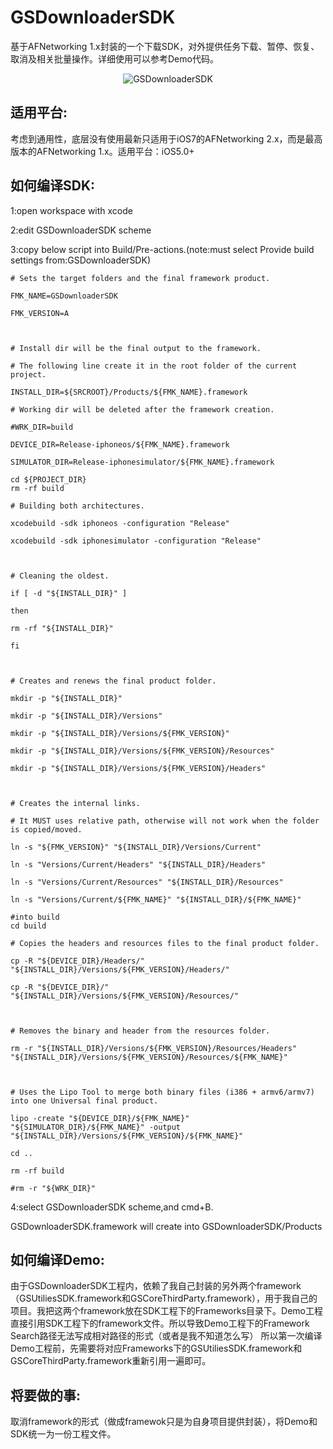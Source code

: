 GSDownloaderSDK
===============

基于AFNetworking 1.x封装的一个下载SDK，对外提供任务下载、暂停、恢复、取消及相关批量操作。详细使用可以参考Demo代码。

<p align="center" >
  <img src="https://github.com/aqiansunboy/GSDownloaderSDK/blob/master/Screenshot.png" alt="GSDownloaderSDK" title="GSDownloaderSDK">
</p>


适用平台:
--------------------
考虑到通用性，底层没有使用最新只适用于iOS7的AFNetworking 2.x，而是最高版本的AFNetworking 1.x。适用平台：iOS5.0+

如何编译SDK:
--------------------
1:open workspace with xcode

2:edit GSDownloaderSDK scheme

3:copy below script into Build/Pre-actions.(note:must select Provide build settings from:GSDownloaderSDK)

	# Sets the target folders and the final framework product.

	FMK_NAME=GSDownloaderSDK

	FMK_VERSION=A



	# Install dir will be the final output to the framework.

	# The following line create it in the root folder of the current project.

	INSTALL_DIR=${SRCROOT}/Products/${FMK_NAME}.framework

	# Working dir will be deleted after the framework creation.

	#WRK_DIR=build

	DEVICE_DIR=Release-iphoneos/${FMK_NAME}.framework

	SIMULATOR_DIR=Release-iphonesimulator/${FMK_NAME}.framework

	cd ${PROJECT_DIR}
	rm -rf build

	# Building both architectures.

	xcodebuild -sdk iphoneos -configuration "Release"

	xcodebuild -sdk iphonesimulator -configuration "Release"



	# Cleaning the oldest.

	if [ -d "${INSTALL_DIR}" ]

	then

	rm -rf "${INSTALL_DIR}"

	fi



	# Creates and renews the final product folder.

	mkdir -p "${INSTALL_DIR}"

	mkdir -p "${INSTALL_DIR}/Versions"

	mkdir -p "${INSTALL_DIR}/Versions/${FMK_VERSION}"

	mkdir -p "${INSTALL_DIR}/Versions/${FMK_VERSION}/Resources"

	mkdir -p "${INSTALL_DIR}/Versions/${FMK_VERSION}/Headers"



	# Creates the internal links.

	# It MUST uses relative path, otherwise will not work when the folder is copied/moved.

	ln -s "${FMK_VERSION}" "${INSTALL_DIR}/Versions/Current"

	ln -s "Versions/Current/Headers" "${INSTALL_DIR}/Headers"

	ln -s "Versions/Current/Resources" "${INSTALL_DIR}/Resources"

	ln -s "Versions/Current/${FMK_NAME}" "${INSTALL_DIR}/${FMK_NAME}"

	#into build
	cd build

	# Copies the headers and resources files to the final product folder.

	cp -R "${DEVICE_DIR}/Headers/" "${INSTALL_DIR}/Versions/${FMK_VERSION}/Headers/"

	cp -R "${DEVICE_DIR}/" "${INSTALL_DIR}/Versions/${FMK_VERSION}/Resources/"



	# Removes the binary and header from the resources folder.

	rm -r "${INSTALL_DIR}/Versions/${FMK_VERSION}/Resources/Headers" "${INSTALL_DIR}/Versions/${FMK_VERSION}/Resources/${FMK_NAME}"



	# Uses the Lipo Tool to merge both binary files (i386 + armv6/armv7) into one Universal final product.

	lipo -create "${DEVICE_DIR}/${FMK_NAME}" "${SIMULATOR_DIR}/${FMK_NAME}" -output "${INSTALL_DIR}/Versions/${FMK_VERSION}/${FMK_NAME}"

	cd ..

	rm -rf build

	#rm -r "${WRK_DIR}"

4:select GSDownloaderSDK scheme,and cmd+B.

GSDownloaderSDK.framework will create into GSDownloaderSDK/Products

如何编译Demo:
--------------------
由于GSDownloaderSDK工程内，依赖了我自己封装的另外两个framework（GSUtiliesSDK.framework和GSCoreThirdParty.framework），用于我自己的项目。我把这两个framework放在SDK工程下的Frameworks目录下。Demo工程直接引用SDK工程下的framework文件。所以导致Demo工程下的Framework Search路径无法写成相对路径的形式（或者是我不知道怎么写）
所以第一次编译Demo工程前，先需要将对应Frameworks下的GSUtiliesSDK.framework和GSCoreThirdParty.framework重新引用一遍即可。

将要做的事:
--------------------
取消framework的形式（做成framewok只是为自身项目提供封装），将Demo和SDK统一为一份工程文件。